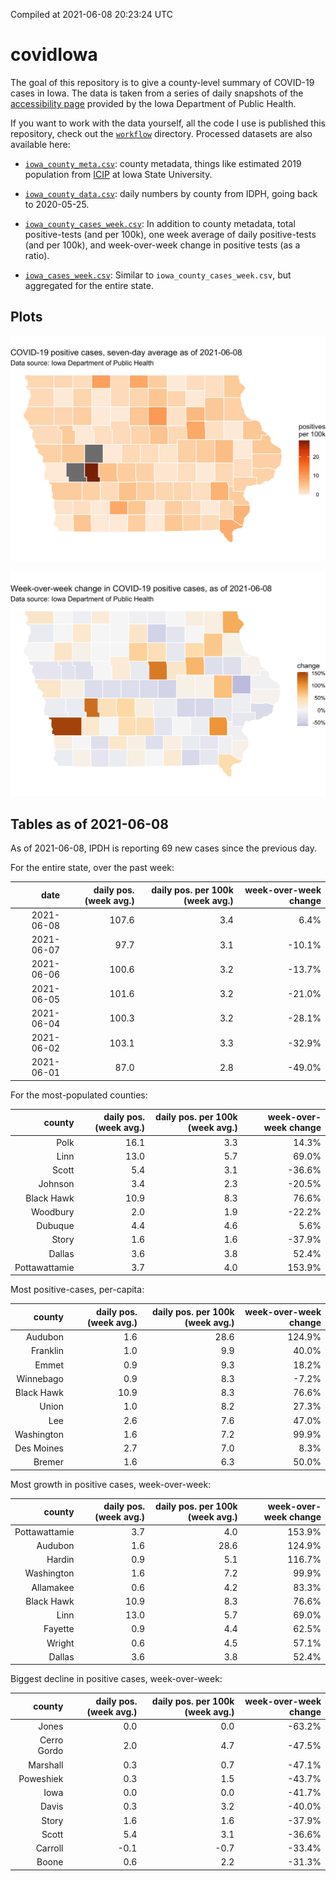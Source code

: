 Compiled at 2021-06-08 20:23:24 UTC

<!-- README.md is generated from README.Rmd. Please edit that file -->

# covidIowa

<!-- badges: start -->

<!-- badges: end -->

The goal of this repository is to give a county-level summary of
COVID-19 cases in Iowa. The data is taken from a series of daily
snapshots of the [accessibility
page](https://coronavirus.iowa.gov/pages/access) provided by the Iowa
Department of Public Health.

If you want to work with the data yourself, all the code I use is
published this repository, check out the [`workflow`](workflow)
directory. Processed datasets are also available here:

  - [`iowa_county_meta.csv`](https://raw.githubusercontent.com/ijlyttle/covidIowa/master/workflow/data/99-publish/iowa_county_meta.csv):
    county metadata, things like estimated 2019 population from
    [ICIP](https://www.icip.iastate.edu/tables/population/counties-estimates)
    at Iowa State University.

  - [`iowa_county_data.csv`](https://raw.githubusercontent.com/ijlyttle/covidIowa/master/workflow/data/99-publish/iowa_county_data.csv):
    daily numbers by county from IDPH, going back to 2020-05-25.

  - [`iowa_county_cases_week.csv`](https://raw.githubusercontent.com/ijlyttle/covidIowa/master/workflow/data/99-publish/iowa_county_data.csv):
    In addition to county metadata, total positive-tests (and per 100k),
    one week average of daily positive-tests (and per 100k), and
    week-over-week change in positive tests (as a ratio).

  - [`iowa_cases_week.csv`](https://raw.githubusercontent.com/ijlyttle/covidIowa/master/workflow/data/99-publish/iowa_cases_week.csv):
    Similar to `iowa_county_cases_week.csv`, but aggregated for the
    entire state.

## Plots

![](workflow/data/99-publish/iowa_cases.png)

![](workflow/data/99-publish/iowa_change.png)

## Tables as of 2021-06-08

As of 2021-06-08, IPDH is reporting 69 new cases since the previous day.

For the entire state, over the past week:

|       date | daily pos. (week avg.) | daily pos. per 100k (week avg.) | week-over-week change |
| ---------: | ---------------------: | ------------------------------: | --------------------: |
| 2021-06-08 |                  107.6 |                             3.4 |                  6.4% |
| 2021-06-07 |                   97.7 |                             3.1 |               \-10.1% |
| 2021-06-06 |                  100.6 |                             3.2 |               \-13.7% |
| 2021-06-05 |                  101.6 |                             3.2 |               \-21.0% |
| 2021-06-04 |                  100.3 |                             3.2 |               \-28.1% |
| 2021-06-02 |                  103.1 |                             3.3 |               \-32.9% |
| 2021-06-01 |                   87.0 |                             2.8 |               \-49.0% |

For the most-populated counties:

|        county | daily pos. (week avg.) | daily pos. per 100k (week avg.) | week-over-week change |
| ------------: | ---------------------: | ------------------------------: | --------------------: |
|          Polk |                   16.1 |                             3.3 |                 14.3% |
|          Linn |                   13.0 |                             5.7 |                 69.0% |
|         Scott |                    5.4 |                             3.1 |               \-36.6% |
|       Johnson |                    3.4 |                             2.3 |               \-20.5% |
|    Black Hawk |                   10.9 |                             8.3 |                 76.6% |
|      Woodbury |                    2.0 |                             1.9 |               \-22.2% |
|       Dubuque |                    4.4 |                             4.6 |                  5.6% |
|         Story |                    1.6 |                             1.6 |               \-37.9% |
|        Dallas |                    3.6 |                             3.8 |                 52.4% |
| Pottawattamie |                    3.7 |                             4.0 |                153.9% |

Most positive-cases, per-capita:

|     county | daily pos. (week avg.) | daily pos. per 100k (week avg.) | week-over-week change |
| ---------: | ---------------------: | ------------------------------: | --------------------: |
|    Audubon |                    1.6 |                            28.6 |                124.9% |
|   Franklin |                    1.0 |                             9.9 |                 40.0% |
|      Emmet |                    0.9 |                             9.3 |                 18.2% |
|  Winnebago |                    0.9 |                             8.3 |                \-7.2% |
| Black Hawk |                   10.9 |                             8.3 |                 76.6% |
|      Union |                    1.0 |                             8.2 |                 27.3% |
|        Lee |                    2.6 |                             7.6 |                 47.0% |
| Washington |                    1.6 |                             7.2 |                 99.9% |
| Des Moines |                    2.7 |                             7.0 |                  8.3% |
|     Bremer |                    1.6 |                             6.3 |                 50.0% |

Most growth in positive cases, week-over-week:

|        county | daily pos. (week avg.) | daily pos. per 100k (week avg.) | week-over-week change |
| ------------: | ---------------------: | ------------------------------: | --------------------: |
| Pottawattamie |                    3.7 |                             4.0 |                153.9% |
|       Audubon |                    1.6 |                            28.6 |                124.9% |
|        Hardin |                    0.9 |                             5.1 |                116.7% |
|    Washington |                    1.6 |                             7.2 |                 99.9% |
|     Allamakee |                    0.6 |                             4.2 |                 83.3% |
|    Black Hawk |                   10.9 |                             8.3 |                 76.6% |
|          Linn |                   13.0 |                             5.7 |                 69.0% |
|       Fayette |                    0.9 |                             4.4 |                 62.5% |
|        Wright |                    0.6 |                             4.5 |                 57.1% |
|        Dallas |                    3.6 |                             3.8 |                 52.4% |

Biggest decline in positive cases, week-over-week:

|      county | daily pos. (week avg.) | daily pos. per 100k (week avg.) | week-over-week change |
| ----------: | ---------------------: | ------------------------------: | --------------------: |
|       Jones |                    0.0 |                             0.0 |               \-63.2% |
| Cerro Gordo |                    2.0 |                             4.7 |               \-47.5% |
|    Marshall |                    0.3 |                             0.7 |               \-47.1% |
|   Poweshiek |                    0.3 |                             1.5 |               \-43.7% |
|        Iowa |                    0.0 |                             0.0 |               \-41.7% |
|       Davis |                    0.3 |                             3.2 |               \-40.0% |
|       Story |                    1.6 |                             1.6 |               \-37.9% |
|       Scott |                    5.4 |                             3.1 |               \-36.6% |
|     Carroll |                  \-0.1 |                           \-0.7 |               \-33.4% |
|       Boone |                    0.6 |                             2.2 |               \-31.3% |

